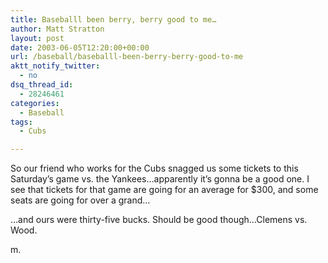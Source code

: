 ```yaml
---
title: Baseballl been berry, berry good to me…
author: Matt Stratton
layout: post
date: 2003-06-05T12:20:00+00:00
url: /baseball/baseballl-been-berry-berry-good-to-me
aktt_notify_twitter:
  - no
dsq_thread_id:
  - 28246461
categories:
  - Baseball
tags:
  - Cubs

---
```

So our friend who works for the Cubs snagged us some tickets to this Saturday&#8217;s game vs. the Yankees&#8230;apparently it&#8217;s gonna be a good one. I see that tickets for that game are going for an average for $300, and some seats are going for over a grand&#8230;

&#8230;and ours were thirty-five bucks. Should be good though&#8230;Clemens vs. Wood.

m.